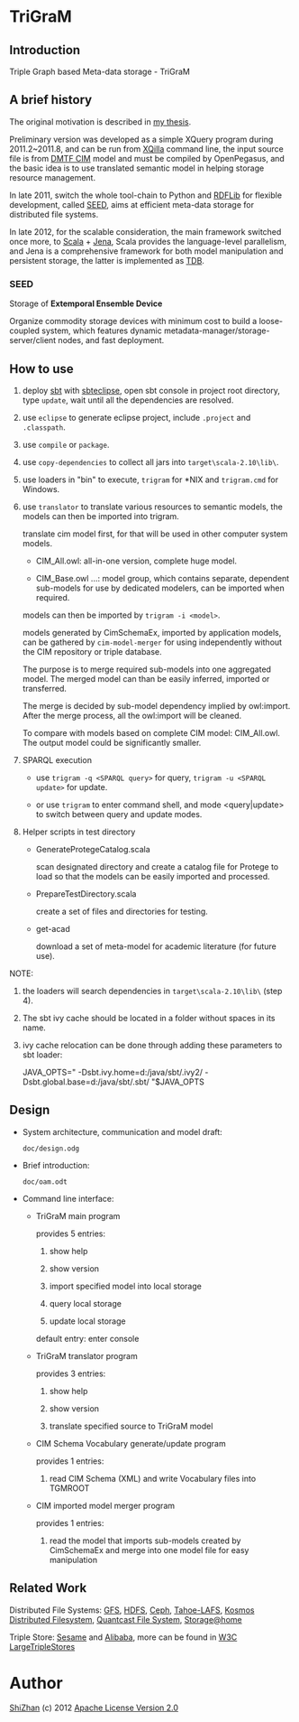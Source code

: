 TriGraM
=======

Introduction
------------

Triple Graph based Meta-data storage - TriGraM

A brief history
---------------

The original motivation is described in
[my thesis](http://cdmd.cnki.com.cn/Article/CDMD-10487-1012268216.htm).

Preliminary version was developed as a simple XQuery program during 2011.2\~2011.8,
and can be run from [XQilla](http://xqilla.sourceforge.net/HomePage) command line,
the input source file is from [DMTF CIM](http://www.dmtf.org/standards/cim) model
and must be compiled by OpenPegasus, and the basic idea is to use translated
semantic model in helping storage resource management.

In late 2011, switch the whole tool-chain to Python and
[RDFLib](https://github.com/RDFLib/rdflib) for flexible development,
called [SEED](#seed), aims at efficient meta-data storage for distributed file
systems.

In late 2012, for the scalable consideration, the main framework
switched once more, to [Scala](http://www.scala-lang.org/) +
[Jena](http://jena.apache.org/), Scala provides the language-level parallelism,
and Jena is a comprehensive framework for both model manipulation and persistent
storage, the latter is implemented as
[TDB](http://jena.apache.org/documentation/tdb/).

### SEED

Storage of **Extemporal Ensemble Device**

Organize commodity storage devices with minimum cost to build a
loose-coupled system, which features dynamic
metadata-manager/storage-server/client nodes, and fast deployment.

How to use
----------

1.  deploy [sbt](https://github.com/harrah/xsbt/wiki) with
    [sbteclipse](https://github.com/typesafehub/sbteclipse), open sbt
    console in project root directory, type `update`, wait until all the
    dependencies are resolved.

2.  use `eclipse` to generate eclipse project, include `.project` and
    `.classpath`.

3.  use `compile` or `package`.

4.  use `copy-dependencies` to collect all jars into `target\scala-2.10\lib\`.

5.  use loaders in "bin" to execute, `trigram` for \*NIX and
    `trigram.cmd` for Windows.

6.  use `translator` to translate various resources to semantic models,
    the models can then be imported into trigram.

    translate cim model first, for that will be used in other computer system models.

    * CIM_All.owl: all-in-one version, complete huge model.

    * CIM_Base.owl ...: model group, which contains separate, dependent sub-models
      for use by dedicated modelers, can be imported when required.

    models can then be imported by `trigram -i <model>`.

    models generated by CimSchemaEx, imported by application models, can be gathered
    by `cim-model-merger` for using independently without the CIM repository or
    triple database.

    The purpose is to merge required sub-models into one aggregated model.
    The merged model can than be easily inferred, imported or transferred.

    The merge is decided by sub-model dependency implied by owl:import.
    After the merge process, all the owl:import will be cleaned.

    To compare with models based on complete CIM model: CIM_All.owl.
    The output model could be significantly smaller.

7.  SPARQL execution

    * use `trigram -q <SPARQL query>` for query, `trigram -u <SPARQL update>` for update.

    * or use `trigram` to enter command shell, and mode <query|update> to
      switch between query and update modes.

8.  Helper scripts in test directory

    * GenerateProtegeCatalog.scala

      scan designated directory and create a catalog file for Protege to load
      so that the models can be easily imported and processed.

    * PrepareTestDirectory.scala

      create a set of files and directories for testing.

    * get-acad

      download a set of meta-model for academic literature (for future use).

NOTE:

1.  the loaders will search dependencies in `target\scala-2.10\lib\` (step 4).

2.  The sbt ivy cache should be located in a folder without spaces in its name.

3.  ivy cache relocation can be done through adding these parameters to
    sbt loader:

    JAVA\_OPTS=" -Dsbt.ivy.home=d:/java/sbt/.ivy2/
    -Dsbt.global.base=d:/java/sbt/.sbt/ "\$JAVA\_OPTS

Design
------

-   System architecture, communication and model draft:

    `doc/design.odg`

-   Brief introduction:

    `doc/oam.odt`

-   Command line interface:

    * TriGraM main program

      provides 5 entries:

      1. show help

      2. show version

      3. import specified model into local storage

      4. query local storage

      5. update local storage

      default entry: enter console

    * TriGraM translator program

      provides 3 entries:

      1. show help

      2. show version

      3. translate specified source to TriGraM model

    * CIM Schema Vocabulary generate/update program

      provides 1 entries:

      1. read CIM Schema (XML) and write Vocabulary files into TGMROOT

    * CIM imported model merger program

      provides 1 entries:

      1. read the model that imports sub-models created by CimSchemaEx
         and merge into one model file for easy manipulation

Related Work
------------

Distributed File Systems: [GFS](http://labs.google.com/papers/gfs.html),
[HDFS](http://hadoop.apache.org/index.html), [Ceph](http://ceph.com/),
[Tahoe-LAFS](https://tahoe-lafs.org/trac/tahoe-lafs),
[Kosmos Distributed Filesystem](http://code.google.com/p/kosmosfs/),
[Quantcast File System](https://github.com/quantcast/qfs),
[Storage@home](http://cs.stanford.edu/people/beberg/Storage@home2007.pdf)

Triple Store: [Sesame](http://www.openrdf.org/) and
[Alibaba](http://www.openrdf.org/alibaba.jsp), more can be found in [W3C
LargeTripleStores](http://www.w3.org/wiki/LargeTripleStores)

Author
======

[ShiZhan](http://shizhan.github.com/) (c) 2012 [Apache License Version
2.0](http://www.apache.org/licenses/)
